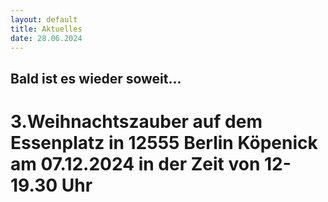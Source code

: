 ```yaml
---
layout: default
title: Aktuelles
date: 28.06.2024
---
```

## Bald ist es wieder soweit...
# 3.Weihnachtszauber auf dem Essenplatz in 12555 Berlin Köpenick am 07.12.2024 in der Zeit von 12-19.30 Uhr




